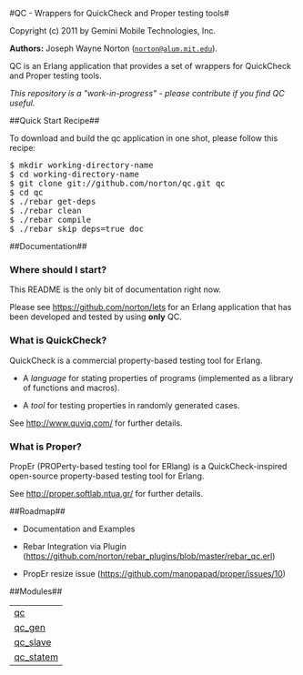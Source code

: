 

#QC - Wrappers for QuickCheck and Proper testing tools#


Copyright (c) 2011 by Gemini Mobile Technologies, Inc.

__Authors:__ Joseph Wayne Norton ([`norton@alum.mit.edu`](mailto:norton@alum.mit.edu)).<p>QC is an Erlang application that provides a set of wrappers for
QuickCheck and Proper testing tools.</p>
<p><em>This repository is a "work-in-progress" - please contribute if you
find QC useful.</em></p>


##Quick Start Recipe##


<p>To download and build the qc application in one shot, please follow
this recipe:</p>


<pre><tt>$ mkdir working-directory-name
$ cd working-directory-name
$ git clone git://github.com/norton/qc.git qc
$ cd qc
$ ./rebar get-deps
$ ./rebar clean
$ ./rebar compile
$ ./rebar skip_deps=true doc</tt></pre>




##Documentation##


<h3 id="_where_should_i_start">Where should I start?</h3>
<p>This README is the only bit of documentation right now.</p>
<p>Please see <a href="https://github.com/norton/lets">https://github.com/norton/lets</a> for an Erlang application
that has been developed and tested by using <strong>only</strong> QC.</p>
<h3 id="_what_is_quickcheck">What is QuickCheck?</h3>
<p>QuickCheck is a commercial property-based testing tool for Erlang.</p>
<ul>
<li>
<p>
A <em>language</em> for stating properties of programs (implemented as a
  library of functions and macros).
</p>
</li>
<li>
<p>
A <em>tool</em> for testing properties in randomly generated cases.
</p>
</li>
</ul>
<p>See <a href="http://www.quviq.com/">http://www.quviq.com/</a> for further details.</p>
<h3 id="_what_is_proper">What is Proper?</h3>
<p>PropEr (PROPerty-based testing tool for ERlang) is a
QuickCheck-inspired open-source property-based testing tool for
Erlang.</p>
<p>See <a href="http://proper.softlab.ntua.gr/">http://proper.softlab.ntua.gr/</a> for further details.</p>



##Roadmap##


<ul>
<li>
<p>
Documentation and Examples
</p>
</li>
<li>
<p>
Rebar Integration via Plugin
  (<a href="https://github.com/norton/rebar_plugins/blob/master/rebar_qc.erl">https://github.com/norton/rebar_plugins/blob/master/rebar_qc.erl</a>)
</p>
</li>
<li>
<p>
PropEr resize issue (<a href="https://github.com/manopapad/proper/issues/10">https://github.com/manopapad/proper/issues/10</a>)
</p>
</li>
</ul>



##Modules##


<table width="100%" border="0" summary="list of modules">
<tr><td><a href="qc.md" class="module">qc</a></td></tr>
<tr><td><a href="qc_gen.md" class="module">qc_gen</a></td></tr>
<tr><td><a href="qc_slave.md" class="module">qc_slave</a></td></tr>
<tr><td><a href="qc_statem.md" class="module">qc_statem</a></td></tr></table>

